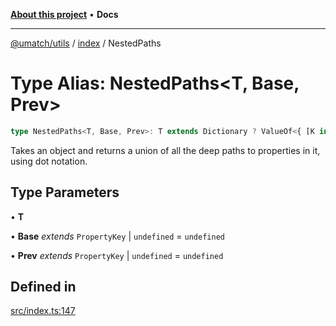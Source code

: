 [**About this project**](../../README.md) • **Docs**

***

[@umatch/utils](../../api.md) / [index](../README.md) / NestedPaths

# Type Alias: NestedPaths\<T, Base, Prev\>

```ts
type NestedPaths<T, Base, Prev>: T extends Dictionary ? ValueOf<{ [K in keyof T]: T[K] extends Dictionary ? NestedPaths<T[K], Union<Base, Prev>, Join<Prev, K>> : Union<Base, Union<Prev, Join<Prev, K>>> }> : string;
```

Takes an object and returns a union of all the deep paths
to properties in it, using dot notation.

## Type Parameters

• **T**

• **Base** *extends* `PropertyKey` \| `undefined` = `undefined`

• **Prev** *extends* `PropertyKey` \| `undefined` = `undefined`

## Defined in

[src/index.ts:147](https://github.com/umatch-oficial/utils/blob/main/src/index.ts#L147)
